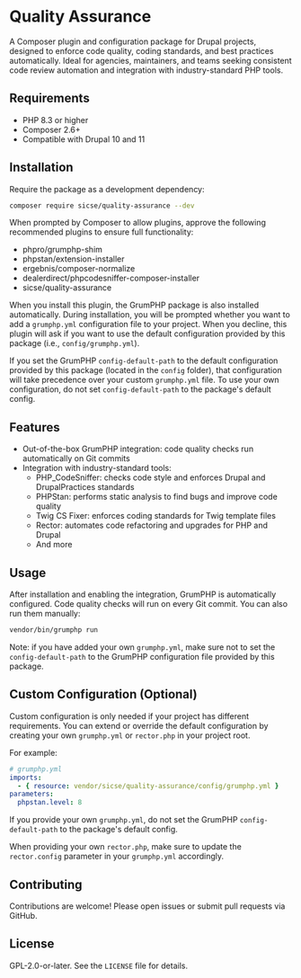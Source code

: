 # Quality Assurance

A Composer plugin and configuration package for Drupal projects, designed to
enforce code quality, coding standards, and best practices automatically. Ideal
for agencies, maintainers, and teams seeking consistent code review automation
and integration with industry-standard PHP tools.

## Requirements

- PHP 8.3 or higher
- Composer 2.6+
- Compatible with Drupal 10 and 11

## Installation

Require the package as a development dependency:

```bash
composer require sicse/quality-assurance --dev
```

When prompted by Composer to allow plugins, approve the following recommended
plugins to ensure full functionality:

- phpro/grumphp-shim
- phpstan/extension-installer
- ergebnis/composer-normalize
- dealerdirect/phpcodesniffer-composer-installer
- sicse/quality-assurance

When you install this plugin, the GrumPHP package is also installed
automatically. During installation, you will be prompted whether you want to add
a `grumphp.yml` configuration file to your project. When you decline, this
plugin will ask if you want to use the default configuration provided by
this package (i.e., `config/grumphp.yml`).

If you set the GrumPHP `config-default-path` to the default configuration
provided by this package (located in the `config` folder), that configuration
will take precedence over your custom `grumphp.yml` file. To use your own
configuration, do not set `config-default-path` to the package's default config.

## Features

- Out-of-the-box GrumPHP integration: code quality checks run automatically on
  Git commits
- Integration with industry-standard tools:
  - PHP_CodeSniffer: checks code style and enforces Drupal and DrupalPractices
    standards
  - PHPStan: performs static analysis to find bugs and improve code quality
  - Twig CS Fixer: enforces coding standards for Twig template files
  - Rector: automates code refactoring and upgrades for PHP and Drupal
  - And more

## Usage

After installation and enabling the integration, GrumPHP is automatically
configured. Code quality checks will run on every Git commit. You can also run
them manually:

```bash
vendor/bin/grumphp run
```

Note: if you have added your own `grumphp.yml`, make sure not to set the
`config-default-path` to the GrumPHP configuration file provided by this
package.

## Custom Configuration (Optional)

Custom configuration is only needed if your project has different requirements.
You can extend or override the default configuration by creating your own
`grumphp.yml` or `rector.php` in your project root.

For example:

```yaml
# grumphp.yml
imports:
  - { resource: vendor/sicse/quality-assurance/config/grumphp.yml }
parameters:
  phpstan.level: 8
```

If you provide your own `grumphp.yml`, do not set the GrumPHP
`config-default-path` to the package's default config.

When providing your own `rector.php`, make sure to update the `rector.config`
parameter in your `grumphp.yml` accordingly.

## Contributing

Contributions are welcome! Please open issues or submit pull requests via
GitHub.

## License

GPL-2.0-or-later. See the `LICENSE` file for details.
